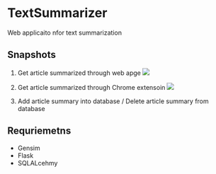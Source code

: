 # TextSummarizer

Web applicaito nfor text summarization

## Snapshots

1. Get article summarized through web apge
![](https://github.com/shaoanlu/TextSummarizer/blob/master/ezgif-2-b5f8e77c52.gif)

2. Get article summarized through Chrome extensoin
![](https://github.com/shaoanlu/TextSummarizer/blob/master/ezgif-2-4db3ebdc87.gif)

3. Add article summary into database / Delete article summary from database


## Requriemetns

* Gensim
* Flask
* SQLALcehmy
